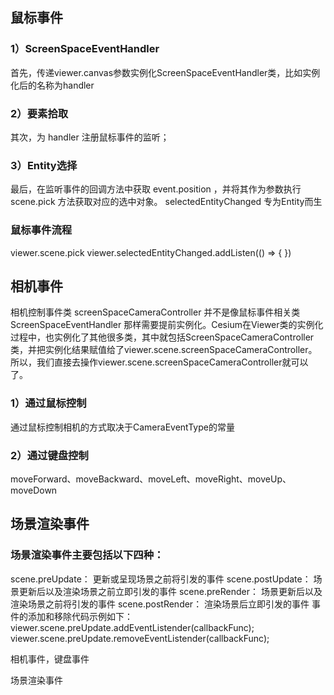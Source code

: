 ## 鼠标事件
### 1）ScreenSpaceEventHandler
首先，传递viewer.canvas参数实例化ScreenSpaceEventHandler类，比如实例化后的名称为handler
### 2）要素拾取
其次，为 handler 注册鼠标事件的监听；
### 3）Entity选择
最后，在监听事件的回调方法中获取 event.position ，并将其作为参数执行scene.pick 方法获取对应的选中对象。
selectedEntityChanged 专为Entity而生
### 鼠标事件流程
viewer.scene.pick
viewer.selectedEntityChanged.addListen(() => {
})


## 相机事件
相机控制事件类 screenSpaceCameraController 并不是像鼠标事件相关类 ScreenSpaceEventHandler 那样需要提前实例化。Cesium在Viewer类的实例化过程中，也实例化了其他很多类，其中就包括ScreenSpaceCameraController类，并把实例化结果赋值给了viewer.scene.screenSpaceCameraController。所以，我们直接去操作viewer.scene.screenSpaceCameraController就可以了。

### 1）通过鼠标控制
通过鼠标控制相机的方式取决于CameraEventType的常量

### 2）通过键盘控制
moveForward、moveBackward、moveLeft、moveRight、moveUp、moveDown
## 场景渲染事件
### 场景渲染事件主要包括以下四种：

scene.preUpdate： 更新或呈现场景之前将引发的事件
scene.postUpdate： 场景更新后以及渲染场景之前立即引发的事件
scene.preRender： 场景更新后以及渲染场景之前将引发的事件
scene.postRender： 渲染场景后立即引发的事件
事件的添加和移除代码示例如下：
  viewer.scene.preUpdate.addEventListender(callbackFunc);
  viewer.scene.preUpdate.removeEventListender(callbackFunc);





















相机事件，键盘事件

场景渲染事件